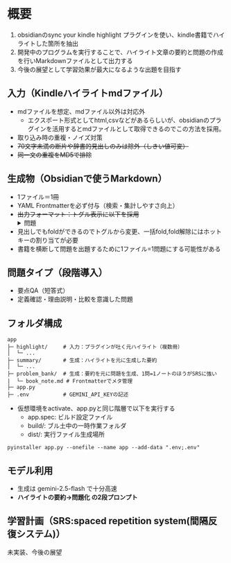# 概要
1. obsidianのsync your kindle highlight プラグインを使い、kindle書籍でハイライトした箇所を抽出
1. 開発中のプログラムを実行することで、ハイライト文章の要約と問題の作成を行いMarkdownファイルとして出力する
1. 今後の展望として学習効果が最大になるような出題を目指す
##  入力（Kindleハイライトmdファイル）
- mdファイルを想定、mdファイル以外は対応外
    - エクスポート形式としてhtml,csvなどがあるらしいが、obsidianのプラグインを活用するとmdファイルとして取得できるのでこの方法を採用。
- 取り込み時の重複・ノイズ対策
- ~~70文字未満の断片や辞書的見出しのみは除外（しきい値可変）~~
- ~~同一文の重複をMD5で排除~~
## 生成物（Obsidianで使うMarkdown）
- 1ファイル＝1冊
- YAML Frontmatterを必ず付与（検索・集計しやすさ向上）
- ~~出力フォーマット：トグル表示に以下を採用~~
        <details><summary>問題</summary>回答</details>
- 見出しでもfoldができるのでトグルから変更、一括fold,fold解除にはホットキーの割り当てが必要
- 書籍を横断して問題を出題するために1ファイル=1問題にする可能性がある
## 問題タイプ（段階導入）
- 要点QA（短答式）
- 定義確認・理由説明・比較を意識した問題

## フォルダ構成
```
app
├─ highlight/     # 入力：プラグインが吐く元ハイライト（複数冊）
│  └─ ...
├─ summary/       # 生成：ハイライトを元に生成した要約
│  └─ ...
├─ problem_bank/  # 生成：要約を元に問題を生成、1問=1ノートのほうがSRSに強い
|  └─ book_note.md # Frontmatterでメタ管理
├─ app.py
├─ .env           # GEMINI_API_KEYの記述
```
- 仮想環境をactivate、app.pyと同じ階層で以下を実行する
  - app.spec: ビルド設定ファイル
  - build/: ブル土中の一時作業フォルダ
  - dist/: 実行ファイル生成場所
```
pyinstaller app.py --onefile --name app --add-data ".env;.env" 
```

## モデル利用
- 生成は gemini-2.5-flash で十分高速 
- **ハイライトの要約→問題化 の2段プロンプト**

## 学習計画（SRS:spaced repetition system(間隔反復システム)）
未実装、今後の展望
<!-- - Frontmatterに学習予定を格納（手動でも扱いやすい）
- review_plan:
  - +1d
  - +3d
  - +7d
  - +14d
- 実際の通知はObsidianの検索フィルタ運用でOK（プラグイン不要で始める） -->